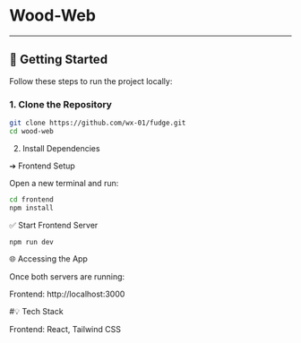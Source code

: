 # Wood-Web

---

## 🚀 Getting Started

Follow these steps to run the project locally:

### 1. Clone the Repository

```bash
git clone https://github.com/wx-01/fudge.git
cd wood-web
```


2. Install Dependencies
   
➔ Frontend Setup

Open a new terminal and run:

```bash
cd frontend
npm install
```
✅ Start Frontend Server

```bash
npm run dev
```

🌐 Accessing the App

Once both servers are running:

Frontend: http://localhost:3000


#💡 Tech Stack

Frontend: React, Tailwind CSS
